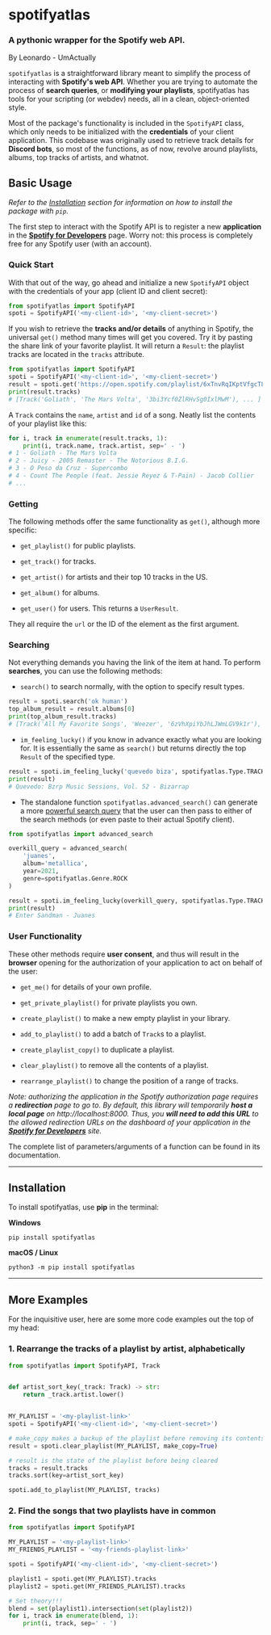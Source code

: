 # spotifyatlas

### A pythonic wrapper for the Spotify web API.

By Leonardo - UmActually

`spotifyatlas` is a straightforward library meant to simplify the process of interacting with **Spotify's web API**. Whether you are trying to automate the process of **search queries**, or **modifying your playlists**, spotifyatlas has tools for your scripting (or webdev) needs, all in a clean, object-oriented style.

Most of the package's functionality is included in the ``SpotifyAPI`` class, which only needs to be initialized with the **credentials** of your client application. This codebase was originally used to retrieve track details for **Discord bots**, so most of the functions, as of now, revolve around playlists, albums, top tracks of artists, and whatnot.

## Basic Usage

_Refer to the [Installation](#installation) section for information on how to install the package with `pip`._

The first step to interact with the Spotify API is to register a new **application** in the **[Spotify for Developers](https://developer.spotify.com/dashboard/)** page. Worry not: this process is completely free for any Spotify user (with an account).

### Quick Start

With that out of the way, go ahead and initialize a new `SpotifyAPI` object with the credentials of your app (client ID and client secret):

```python
from spotifyatlas import SpotifyAPI
spoti = SpotifyAPI('<my-client-id>', '<my-client-secret>')
```

If you wish to retrieve the **tracks and/or details** of anything in Spotify, the universal `get()` method many times will get you covered. Try it by pasting the share link of your favorite playlist. It will return a `Result`: the playlist tracks are located in the `tracks` attribute.

```python
from spotifyatlas import SpotifyAPI
spoti = SpotifyAPI('<my-client-id>', '<my-client-secret>')
result = spoti.get('https://open.spotify.com/playlist/6xTnvRqIKptVfgcT8gN4Bb')
print(result.tracks)
# [Track('Goliath', 'The Mars Volta', '3bi3Ycf0ZlRHvSg0IxlMwM'), ... ]
```

A `Track` contains the `name`, `artist` and `id` of a song. Neatly list the contents of your playlist like this:

```python
for i, track in enumerate(result.tracks, 1):
    print(i, track.name, track.artist, sep=' - ')
# 1 - Goliath - The Mars Volta
# 2 - Juicy - 2005 Remaster - The Notorious B.I.G.
# 3 - O Peso da Cruz - Supercombo
# 4 - Count The People (feat. Jessie Reyez & T-Pain) - Jacob Collier
# ...
```

### Getting

The following methods offer the same functionality as `get()`, although more specific:

- `get_playlist()` for public playlists.

- `get_track()` for tracks.

- `get_artist()` for artists and their top 10 tracks in the US.

- `get_album()` for albums.

- `get_user()` for users. This returns a `UserResult`.

They all require the `url` or the ID of the element as the first argument.

### Searching

Not everything demands you having the link of the item at hand. To perform **searches**, you can use the following methods:

- `search()` to search normally, with the option to specify result types.

```python
result = spoti.search('ok human')
top_album_result = result.albums[0]
print(top_album_result.tracks)
# [Track('All My Favorite Songs', 'Weezer', '6zVhXpiYbJhLJWmLGV9k1r'), ... ]
```

- `im_feeling_lucky()` if you know in advance exactly what you are looking for. It is essentially the same as `search()` but returns directly the top `Result` of the specified type.

```python
result = spoti.im_feeling_lucky('quevedo biza', spotifyatlas.Type.TRACK)
print(result)
# Quevedo: Bzrp Music Sessions, Vol. 52 - Bizarrap
```

- The standalone function `spotifyatlas.advanced_search()` can generate a more [powerful search query](https://support.spotify.com/us/article/search/) that the user can then pass to either of the search methods (or even paste to their actual Spotify client).

```python
from spotifyatlas import advanced_search

overkill_query = advanced_search(
    'juanes',
    album='metallica',
    year=2021,
    genre=spotifyatlas.Genre.ROCK
)

result = spoti.im_feeling_lucky(overkill_query, spotifyatlas.Type.TRACK)
print(result)
# Enter Sandman - Juanes
```

### User Functionality

These other methods require **user consent**, and thus will result in the **browser** opening for the authorization of your application to act on behalf of the user:

- `get_me()` for details of your own profile.

- `get_private_playlist()` for private playlists you own.

- `create_playlist()` to make a new empty playlist in your library.

- `add_to_playlist()` to add a batch of `Track`s to a playlist.

- `create_playlist_copy()` to duplicate a playlist.

- `clear_playlist()` to remove all the contents of a playlist.

- `rearrange_playlist()` to change the position of a range of tracks.

_Note: authorizing the application in the Spotify authorization page requires a **redirection** page to go to. By default, this library will temporarily **host a local page** on http://localhost:8000. Thus, you **will need to add this URL** to the allowed redirection URLs on the dashboard of your application in the **[Spotify for Developers](https://developer.spotify.com/dashboard/)** site._

The complete list of parameters/arguments of a function can be found in its documentation.

---

## Installation

To install spotifyatlas, use **pip** in the terminal:

**Windows**
```commandline
pip install spotifyatlas
```

**macOS / Linux**
```commandline
python3 -m pip install spotifyatlas
```

---

## More Examples

For the inquisitive user, here are some more code examples out the top of my head:

### 1. Rearrange the tracks of a playlist by artist, alphabetically

```python
from spotifyatlas import SpotifyAPI, Track


def artist_sort_key(_track: Track) -> str:
    return _track.artist.lower()


MY_PLAYLIST = '<my-playlist-link>'
spoti = SpotifyAPI('<my-client-id>', '<my-client-secret>')

# make_copy makes a backup of the playlist before removing its contents
result = spoti.clear_playlist(MY_PLAYLIST, make_copy=True)

# result is the state of the playlist before being cleared
tracks = result.tracks
tracks.sort(key=artist_sort_key)

spoti.add_to_playlist(MY_PLAYLIST, tracks)
```

### 2. Find the songs that two playlists have in common

```python
from spotifyatlas import SpotifyAPI

MY_PLAYLIST = '<my-playlist-link>'
MY_FRIENDS_PLAYLIST = '<my-friends-playlist-link>'

spoti = SpotifyAPI('<my-client-id>', '<my-client-secret>')

playlist1 = spoti.get(MY_PLAYLIST).tracks
playlist2 = spoti.get(MY_FRIENDS_PLAYLIST).tracks

# Set theory!!!
blend = set(playlist1).intersection(set(playlist2))
for i, track in enumerate(blend, 1):
    print(i, track, sep=' - ')
```
